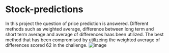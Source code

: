 # Stock-predictions
In this project the question of price prediction is answered. Different methods such as weighted average, difference between long term and short term average and average of differences haas been utilized. 
The best method that has been compromised by utilizeing the weighted average of differences scored 62 in the challenge. 
![image](https://user-images.githubusercontent.com/63224182/161440107-5dfff59a-5603-4f87-928e-df0a4f11829d.png)
